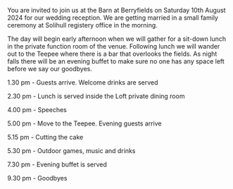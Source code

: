 You are invited to join us at the Barn at Berryfields on Saturday 10th August 2024 for our wedding reception. We are getting married in a small family ceremony at Solihull registery office in the morning.

The day will begin early afternoon when we will gather for a sit-down lunch in the private function room of the venue. Following lunch we will wander out to the Teepee where there is a bar that overlooks the fields. As night falls there will be an evening buffet to make sure no one has any space left before we say our goodbyes.

1.30 pm - Guests arrive. Welcome drinks are served

2.30 pm - Lunch is served inside the Loft private dining room

4.00 pm - Speeches

5.00 pm - Move to the Teepee. Evening guests arrive

5.15 pm - Cutting the cake

5.30 pm - Outdoor games, music and drinks

7.30 pm - Evening buffet is served

9.30 pm - Goodbyes

